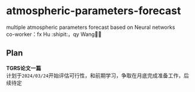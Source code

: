 # atmospheric-parameters-forecast
multiple atmospheric parameters forecast based on Neural networks    
co-worker：fx Hu :shipit:，qy Wang:man_singer:

## Plan
**TGRS论文一篇**    
计划于`2024/03/24`开始评估可行性，和前期学习，争取在月底完成准备工作，后续待定

